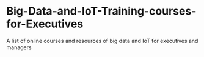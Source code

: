 # Big-Data-and-IoT-Training-courses-for-Executives
A list of online courses and resources of big data and IoT for executives and managers

